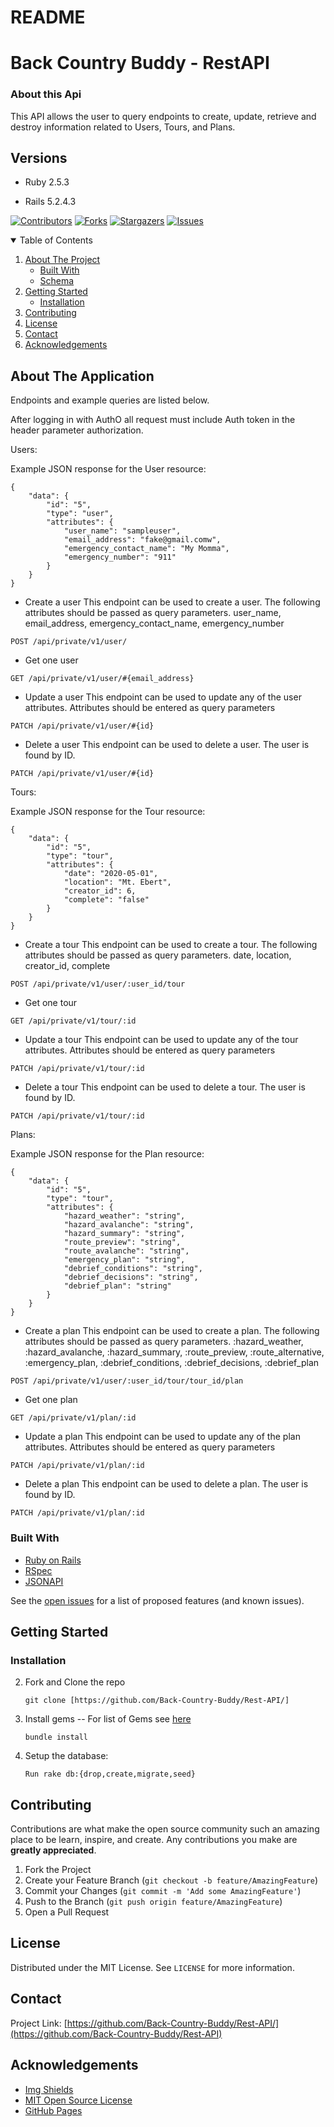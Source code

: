 # README

# Back Country Buddy - RestAPI

### About this Api

This API allows the user to query endpoints to create, update, retrieve and destroy information related to Users, Tours, and Plans.

## Versions

- Ruby 2.5.3

- Rails 5.2.4.3

[![Contributors][contributors-shield]][contributors-url]
[![Forks][forks-shield]][forks-url]
[![Stargazers][stars-shield]][stars-url]
[![Issues][issues-shield]][issues-url]


<!-- TABLE OF CONTENTS -->
<details open="open">
  <summary>Table of Contents</summary>
  <ol>
    <li>
      <a href="#about-the-project">About The Project</a>
      <ul>
        <li><a href="#built-with">Built With</a></li>
        <li><a href="#schema">Schema</a></li>
      </ul>
    </li>
    <li>
      <a href="#getting-started">Getting Started</a>
      <ul>
        <li><a href="#installation">Installation</a></li>
      </ul>
    </li>
    <li><a href="#contributing">Contributing</a></li>
    <li><a href="#license">License</a></li>
    <li><a href="#contact">Contact</a></li>
    <li><a href="#acknowledgements">Acknowledgements</a></li>
  </ol>
</details>



<!-- ABOUT THE PROJECT -->
## About The Application

Endpoints and example queries are listed below.

After logging in with AuthO all request must include Auth token in the header parameter authorization.

Users:

Example JSON response for the User resource:
```
{
    "data": {
        "id": "5",
        "type": "user",
        "attributes": {
            "user_name": "sampleuser",
            "email_address": "fake@gmail.comw",
            "emergency_contact_name": "My Momma",
            "emergency_number": "911"
        }
    }
}
```
- Create a user
  This endpoint can be used to create a user. The following attributes should be passed as query parameters. 
  user_name, email_address, emergency_contact_name, emergency_number
```
POST /api/private/v1/user/
```

- Get one user
```
GET /api/private/v1/user/#{email_address}
```

- Update a user
  This endpoint can be used to update any of the user attributes. Attributes should be entered as query parameters
```
PATCH /api/private/v1/user/#{id}
```
- Delete a user
  This endpoint can be used to delete a user. The user is found by ID.
```
PATCH /api/private/v1/user/#{id}
```

Tours:

Example JSON response for the Tour resource:
```
{
    "data": {
        "id": "5",
        "type": "tour",
        "attributes": {
            "date": "2020-05-01",
            "location": "Mt. Ebert",
            "creator_id": 6,
            "complete": "false"
        }
    }
}
```
- Create a tour
  This endpoint can be used to create a tour. The following attributes should be passed as query parameters. 
  date, location, creator_id, complete
```
POST /api/private/v1/user/:user_id/tour
```

- Get one tour
```
GET /api/private/v1/tour/:id
```

- Update a tour
  This endpoint can be used to update any of the tour attributes. Attributes should be entered as query parameters
```
PATCH /api/private/v1/tour/:id
```
- Delete a tour
  This endpoint can be used to delete a tour. The user is found by ID.
```
PATCH /api/private/v1/tour/:id
```

Plans:

Example JSON response for the Plan resource:
```
{
    "data": {
        "id": "5",
        "type": "tour",
        "attributes": {
            "hazard_weather": "string",
            "hazard_avalanche": "string",
            "hazard_summary": "string",
            "route_preview": "string",
            "route_avalanche": "string",
            "emergency_plan": "string",
            "debrief_conditions": "string",
            "debrief_decisions": "string",
            "debrief_plan": "string"
        }
    }
}
```
- Create a plan
  This endpoint can be used to create a plan. The following attributes should be passed as query parameters. 
  :hazard_weather, :hazard_avalanche, :hazard_summary, :route_preview, :route_alternative, :emergency_plan, :debrief_conditions, :debrief_decisions, :debrief_plan
```
POST /api/private/v1/user/:user_id/tour/tour_id/plan
```

- Get one plan
```
GET /api/private/v1/plan/:id
```

- Update a plan
  This endpoint can be used to update any of the plan attributes. Attributes should be entered as query parameters
```
PATCH /api/private/v1/plan/:id
```
- Delete a plan
  This endpoint can be used to delete a plan. The user is found by ID.
```
PATCH /api/private/v1/plan/:id
```

### Built With

* [Ruby on Rails](https://rubyonrails.org/)
* [RSpec](https://github.com/rspec/rspec-rails)
* [JSONAPI](https://github.com/jsonapi-serializer/jsonapi-serializer)



See the [open issues](https://github.com/Back-Country-Buddy/Rest-API/issues) for a list of proposed features (and known issues).


<!-- GETTING STARTED -->
## Getting Started

### Installation

2. Fork and Clone the repo
   ```
   git clone [https://github.com/Back-Country-Buddy/Rest-API/]
   ```
3. Install gems
     -- For list of Gems see [here](https://github.com/Back-Country-Buddy/Rest-API/blob/main/Gemfile)
   ```
   bundle install
   ```
4. Setup the database: 
   
   ```
   Run rake db:{drop,create,migrate,seed} 
   ```

<!-- CONTRIBUTING -->
## Contributing

Contributions are what make the open source community such an amazing place to be learn, inspire, and create. Any contributions you make are **greatly appreciated**.

1. Fork the Project
2. Create your Feature Branch (`git checkout -b feature/AmazingFeature`)
3. Commit your Changes (`git commit -m 'Add some AmazingFeature'`)
4. Push to the Branch (`git push origin feature/AmazingFeature`)
5. Open a Pull Request



<!-- LICENSE -->
## License

Distributed under the MIT License. See `LICENSE` for more information.



<!-- CONTACT -->
## Contact

Project Link: [https://github.com/Back-Country-Buddy/Rest-API/](https://github.com/Back-Country-Buddy/Rest-API)



<!-- ACKNOWLEDGEMENTS -->
## Acknowledgements
* [Img Shields](https://shields.io)
* [MIT Open Source License](https://opensource.org/licenses/MIT)
* [GitHub Pages](https://pages.github.com)






<!-- MARKDOWN LINKS & IMAGES -->
<!-- https://www.markdownguide.org/basic-syntax/#reference-style-links -->
[contributors-shield]: https://img.shields.io/github/contributors/Back-Country-Buddy/Rest-API.svg?style=for-the-badge
[contributors-url]: https://github.com/Back-Country-Buddy/Rest-API/graphs/contributors
[forks-shield]: https://img.shields.io/github/forks/Back-Country-Buddy/Rest-API.svg?style=for-the-badge
[forks-url]: https://github.com/Back-Country-Buddy/Rest-API/network/members
[stars-shield]: https://img.shields.io/github/stars/Back-Country-Buddy/Rest-API.svg?style=for-the-badge
[stars-url]: https://github.com/Back-Country-Buddy/Rest-API/stargazers
[issues-shield]: https://img.shields.io/github/issues/Back-Country-Buddy/Rest-API.svg?style=for-the-badge
[issues-url]: https://github.com/Back-Country-Buddy/Rest-API/issues
[product-screenshot]: images/screenshot.png

